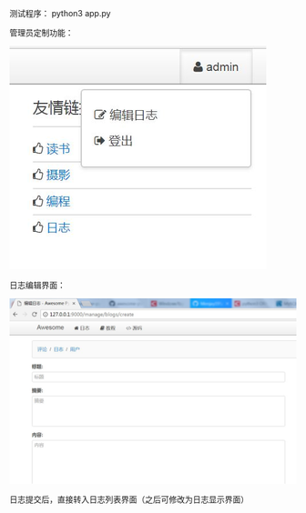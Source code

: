 测试程序：
python3 app.py

管理员定制功能：


![Image text](https://github.com/Menjay195/AwesomeBlog/blob/day11/SamplePictures/admin_writeblog.JPG)




日志编辑界面：



![Image text](https://github.com/Menjay195/AwesomeBlog/blob/day11/SamplePictures/create_blog.JPG)




日志提交后，直接转入日志列表界面（之后可修改为日志显示界面）
